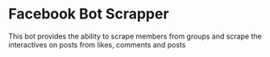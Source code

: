 # Facebook Bot Scrapper
 This bot provides the ability to scrape members from groups and scrape the interactives on posts from likes, comments and posts
